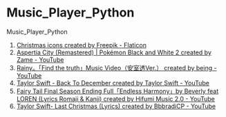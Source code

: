 # Music_Player_Python
 Music_Player_Python

1. <a href="https://www.flaticon.com/free-icons/christmas" title="Christmas Icons">Christmas icons created by Freepik - Flaticon</a>
2. <a href="https://youtu.be/rtlUqGIzy_c" title="Music Used 1">Aspertia City (Remastered) | Pokémon Black and White 2 created by Zame - YouTube</a>
3. <a href="https://youtu.be/edeY5WvUIKI" title="Music Used 2">Rainy。「Find the truth」Music Video（安室透Ver.） created by being - YouTube</a>
4. <a href="https://youtu.be/QUwxKWT6m7U" title="Music Used 3">Taylor Swift - Back To December created by Taylor Swift - YouTube</a>
5. <a href="https://youtu.be/5KZFGAwJ-Ew" title="Music Used 4">Fairy Tail Final Season Ending Full「Endless Harmony」by Beverly feat LOREN (Lyrics Romaji & Kanji) created by Hifumi Music 2.0 - YouTube</a>
6. <a href="https://youtu.be/T4pTMZuAux4" title="Music Used 5">Taylor Swift- Last Christmas (Lyrics) created by BbbradiCP - YouTube</a>
